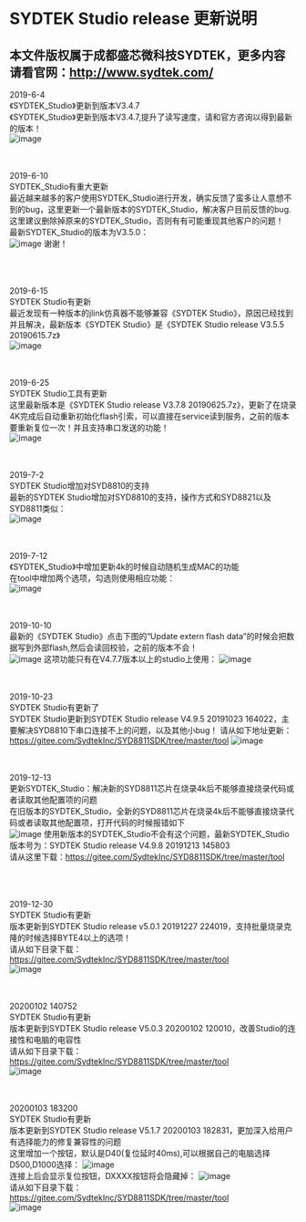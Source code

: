 # SYDTEK Studio  release 更新说明  
## 本文件版权属于成都盛芯微科技SYDTEK，更多内容请看官网：<a href="http://www.sydtek.com/" title="Title">http://www.sydtek.com/</a>

2019-6-4  
《SYDTEK_Studio》更新到版本V3.4.7   
《SYDTEK_Studio》更新到版本V3.4.7,提升了读写速度，请和官方咨询以得到最新的版本！  
![image](https://github.com/SydtekInc/SydtekInc_inform/raw/master/image/更新到版本V3.4.bmp)
<br/><br/><br/>

2019-6-10  
SYDTEK_Studio有重大更新   
最近越来越多的客户使用SYDTEK_Studio进行开发，确实反馈了蛮多让人意想不到的bug，这里更新一个最新版本的SYDTEK_Studio，解决客户目前反馈的bug.  
      这里建议删除掉原来的SYDTEK_Studio，否则有有可能重现其他客户的问题！  
       最新SYDTEK_Studio的版本为V3.5.0：  
![image](https://github.com/SydtekInc/SydtekInc_inform/raw/master/image/更新到版本V3.5.0.jpg)
       谢谢！  
<br/><br/><br/>

2019-6-15  
SYDTEK Studio有更新   
 最近发现有一种版本的jlink仿真器不能够兼容《SYDTEK Studio》，原因已经找到并且解决，最新版本《SYDTEK Studio》是《SYDTEK Studio  release V3.5.5 20190615.7z》  
![image](https://github.com/SydtekInc/SydtekInc_inform/raw/master/image/更新到版本V3.5.5.jpg)
<br/><br/><br/>

2019-6-25  
SYDTEK Studio工具有更新   
这里最新版本是《SYDTEK Studio  release V3.7.8 20190625.7z》，更新了在烧录4K完成后自动重新初始化flash引索，可以直接在service读到服务，之前的版本要重新复位一次！并且支持串口发送的功能！  
![image](https://github.com/SydtekInc/SydtekInc_inform/raw/master/image/更新到版本V3.7.8.jpg)
<br/><br/><br/>

2019-7-2  
SYDTEK Studio增加对SYD8810的支持    
最新的SYDTEK Studio增加对SYD8810的支持，操作方式和SYD8821以及SYD8811类似：  
![image](https://github.com/SydtekInc/SydtekInc_inform/raw/master/image/更新到版本V3.8.9.jpg)
<br/><br/><br/>

2019-7-12  
《SYDTEK_Studio》中增加更新4k的时候自动随机生成MAC的功能     
在tool中增加两个选项，勾选则使用相应功能：    
![image](https://github.com/SydtekInc/SydtekInc_inform/raw/master/image/更新到版本V4.0.2.bmp)
<br/><br/><br/>

2019-10-10  
 最新的《SYDTEK Studio》点击下图的“Update extern flash data”的时候会把数据写到外部flash,然后会读回校验，之前的版本不会！  
 ![image](https://github.com/SydtekInc/SydtekInc_inform/raw/master/image/更新到版本V4.7.7.png) 
    这项功能只有在V4.7.7版本以上的studio上使用： 
![image](https://github.com/SydtekInc/SydtekInc_inform/raw/master/image/更新到版本V4.7.7_1.jpg) 
<br/><br/><br/>

2019-10-23  
SYDTEK Studio有更新了   
SYDTEK Studio更新到SYDTEK Studio  release V4.9.5 20191023 164022，主要解决SYD8810下串口连接不上的问题，以及其他小bug！
请从如下地址更新：
https://gitee.com/SydtekInc/SYD8811SDK/tree/master/tool
![image](https://github.com/SydtekInc/SydtekInc_inform/raw/master/image/更新到版本V3.9.5.jpg) 
<br/><br/><br/>

2019-12-13  
更新SYDTEK_Studio：解决新的SYD8811芯片在烧录4k后不能够直接烧录代码或者读取其他配置项的问题    
在旧版本的SYDTEK_Studio，全新的SYD8811芯片在烧录4k后不能够直接烧录代码或者读取其他配置项，打开代码的时候报错如下  
![image](https://github.com/SydtekInc/SydtekInc_inform/raw/master/image/更新到版本V4.9.8.bmp) 
使用新版本的SYDTEK_Studio不会有这个问题，最新SYDTEK_Studio版本号为：SYDTEK Studio  release V4.9.8 20191213 145803  
    请从这里下载：https://gitee.com/SydtekInc/SYD8811SDK/tree/master/tool  
<br/><br/><br/>

2019-12-30  
SYDTEK Studio有更新      
版本更新到SYDTEK Studio  release v5.0.1 20191227 224019，支持批量烧录克隆的时候选择BYTE4以上的选项！  
请从如下目录下载：  
https://gitee.com/SydtekInc/SYD8811SDK/tree/master/tool    
![image](https://github.com/SydtekInc/SydtekInc_inform/raw/master/image/更新到版本V5.0.1.bmp) 
<br/><br/><br/>

20200102 140752  
SYDTEK Studio有更新      
版本更新到SYDTEK Studio  release V5.0.3 20200102 120010，改善Studio的连接性和电脑的电容性  
请从如下目录下载：  
https://gitee.com/SydtekInc/SYD8811SDK/tree/master/tool    
![image](https://github.com/SydtekInc/SydtekInc_inform/raw/master/image/更新到版本V5.0.3.png) 
<br/><br/><br/>

20200103 183200    
SYDTEK Studio有更新      
版本更新到SYDTEK Studio  release V5.1.7 20200103 182831，更加深入给用户有选择能力的修复兼容性的问题  
这里增加一个按钮，默认是D40(复位延时40ms),可以根据自己的电脑选择D500,D1000选择： 
![image](https://github.com/SydtekInc/SydtekInc_inform/raw/master/image/更新到版本V5.1.6.png)  
连接上后会显示复位按钮，DXXXX按钮将会隐藏掉： 
![image](https://github.com/SydtekInc/SydtekInc_inform/raw/master/image/更新到版本V5.1.6——1.png)   
请从如下目录下载：  
https://gitee.com/SydtekInc/SYD8811SDK/tree/master/tool    
![image](https://github.com/SydtekInc/SydtekInc_inform/raw/master/image/更新到版本V5.0.3.png) 
<br/><br/><br/>